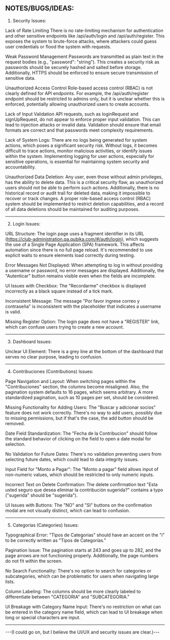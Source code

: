 NOTES/BUGS/IDEAS:
--------------------------------------------------------------------------------------------------------------------------------------------------------------------------------------------------------
1. Security Issues:

Lack of Rate Limiting
There is no rate-limiting mechanism for authentication and other sensitive endpoints like /api/auth/login and /api/auth/register. This exposes the system to brute-force attacks, where attackers could guess user credentials or flood the system with requests.

Weak Password Management
Passwords are transmitted as plain text in the request bodies (e.g., "password": "string"). This creates a security risk as passwords should be securely hashed and salted before storage. Additionally, HTTPS should be enforced to ensure secure transmission of sensitive data.

Unauthorized Access Control
Role-based access control (RBAC) is not clearly defined for API endpoints. For example, the /api/auth/register endpoint should be restricted to admins only, but it is unclear whether this is enforced, potentially allowing unauthorized users to create accounts.

Lack of Input Validation
API requests, such as loginRequest and signUpRequest, do not appear to enforce proper input validation. This can lead to injection attacks or invalid data. Validation should ensure that email formats are correct and that passwords meet complexity requirements.

Lack of System Logs:
There are no logs being generated for system actions, which poses a significant security risk. Without logs, it becomes difficult to trace actions, monitor malicious activities, or identify issues within the system. Implementing logging for user actions, especially for sensitive operations, is essential for maintaining system security and accountability.

Unauthorized Data Deletion:
Any user, even those without admin privileges, has the ability to delete data. This is a critical security flaw, as unauthorized users should not be able to perform such actions. Additionally, there is no historical record or audit trail for deleted data, making it impossible to recover or track changes. A proper role-based access control (RBAC) system should be implemented to restrict deletion capabilities, and a record of all data deletions should be maintained for auditing purposes.

--------------------------------------------------------------------------------------------------------------------------------------------------------------------------------------------------------
2. Login Issues:

URL Structure:
The login page uses a fragment identifier in its URL (https://club-administration.qa.qubika.com/#/auth/login), which suggests the use of a Single Page Application (SPA) framework. This affects automation since there is no full page reload. It's recommended to use explicit waits to ensure elements load correctly during testing.

Error Messages Not Displayed:
When attempting to log in without providing a username or password, no error messages are displayed. Additionally, the "Autenticar" button remains visible even when the fields are incomplete.

UI Issues with Checkbox:
The "Recordarme" checkbox is displayed incorrectly as a black square instead of a tick mark.

Inconsistent Message:
The message "Por favor ingrese correo y contraseña" is inconsistent with the placeholder that indicates a username is valid.

Missing Register Option:
The login page does not have a "REGISTER" link, which can confuse users trying to create a new account.


--------------------------------------------------------------------------------------------------------------------------------------------------------------------------------------------------------
3. Dashboard Issues:

Unclear UI Element:
There is a grey line at the bottom of the dashboard that serves no clear purpose, leading to confusion.

--------------------------------------------------------------------------------------------------------------------------------------------------------------------------------------------------------
4. Contribuciones (Contributions) Issues:

Page Navigation and Layout:
When switching pages within the "Contribuciones" section, the columns become misaligned. Also, the pagination system defaults to 16 pages, which seems arbitrary. A more standardized pagination, such as 10 pages per set, should be considered.

Missing Functionality for Adding Users:
The "Buscar y adicionar socios" feature does not work correctly. There's no way to add users, possibly due to missing permissions, but if that's the case, the add button should be removed.

Date Field Standardization:
The "Fecha de la Contribucion" should follow the standard behavior of clicking on the field to open a date modal for selection.

No Validation for Future Dates:
There's no validation preventing users from selecting future dates, which could lead to data integrity issues.

Input Field for "Monto a Pagar":
The "Monto a pagar" field allows input of non-numeric values, which should be restricted to only numeric inputs.

Incorrect Text on Delete Confirmation:
The delete confirmation text "Esta usted seguro que desea eliminar la contribución sugerida?" contains a typo ("sugerida" should be "sugerida").

UI Issues with Buttons:
The "NO" and "SI" buttons on the confirmation modal are not visually distinct, which can lead to confusion.

--------------------------------------------------------------------------------------------------------------------------------------------------------------------------------------------------------
5. Categorías (Categories) Issues:

Typographical Error:
"Tipos de Categorias" should have an accent on the "i" to be correctly written as "Tipos de Categorías."

Pagination Issue:
The pagination starts at 243 and goes up to 282, and the page arrows are not functioning properly. Additionally, the page numbers do not fit within the screen.

No Search Functionality:
There's no option to search for categories or subcategories, which can be problematic for users when navigating large lists.

Column Labeling:
The columns should be more clearly labeled to differentiate between "CATEGORIA" and "SUBCATEGORIA."

UI Breakage with Category Name Input:
There's no restriction on what can be entered in the category name field, which can lead to UI breakage when long or special characters are input.

--------------------------------------------------------------------------------------------------------------------------------------------------------------------------------------------------------

---(I could go on, but I believe the UI/UX and security issues are clear.)---